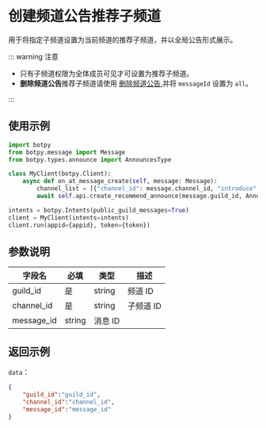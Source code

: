 # 创建频道公告推荐子频道 

用于将指定子频道设置为当前频道的推荐子频道，并以全局公告形式展示。

::: warning 注意

- 只有子频道权限为全体成员可见才可设置为推荐子频道。
- **删除频道公告**推荐子频道请使用 [删除频道公告](./delete_channel_announce.md),并将 `messageId` 设置为 `all`。

:::

## 使用示例

```python
import botpy
from botpy.message import Message
from botpy.types.announce import AnnouncesType

class MyClient(botpy.Client):
    async def on_at_message_create(self, message: Message):
        channel_list = [{"channel_id": message.channel_id, "introduce": "introduce"}]
        await self.api.create_recommend_announce(message.guild_id, AnnouncesType.MEMBER, channel_list)

intents = botpy.Intents(public_guild_messages=True)
client = MyClient(intents=intents)
client.run(appid={appid}, token={token})
```

## 参数说明

| 字段名    | 必填 | 类型   | 描述                             |
| --------- | ---- | ------ | -------------------------------- |
| guild_id   | 是   | string | 频道 ID     |
| channel_id | 是   | string | 子频道 ID |
| message_id | string | 消息 ID  |


## 返回示例

`data`：

```json
{
    "guild_id":"guild_id",
    "channel_id":"channel_id",
    "message_id":"message_id"
}
```
